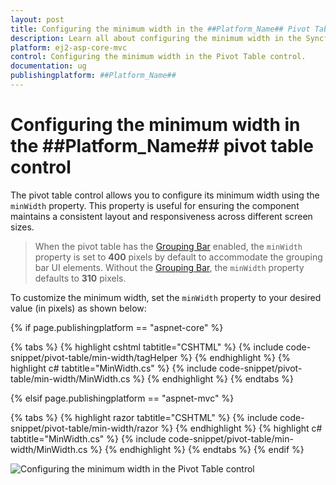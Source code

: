 ```yaml
---
layout: post
title: Configuring the minimum width in the ##Platform_Name## Pivot Table control
description: Learn all about configuring the minimum width in the Syncfusion ##Platform_Name## Pivot Table control of syncfusion and more.
platform: ej2-asp-core-mvc
control: Configuring the minimum width in the Pivot Table control.
documentation: ug
publishingplatform: ##Platform_Name## 
---
```

# Configuring the minimum width in the ##Platform_Name## pivot table control

The pivot table control allows you to configure its minimum width using the `minWidth` property. This property is useful for ensuring the component maintains a consistent layout and responsiveness across different screen sizes.

> When the pivot table has the [Grouping Bar](https://ej2.syncfusion.com/aspnetmvc/documentation/pivot-table/grouping-bar) enabled, the `minWidth` property is set to **400** pixels by default to accommodate the grouping bar UI elements. Without the [Grouping Bar](https://ej2.syncfusion.com/aspnetmvc/documentation/pivot-table/grouping-bar), the `minWidth` property defaults to **310** pixels.

To customize the minimum width, set the `minWidth` property to your desired value (in pixels) as shown below:

{% if page.publishingplatform == "aspnet-core" %}

{% tabs %}
{% highlight cshtml tabtitle="CSHTML" %}
{% include code-snippet/pivot-table/min-width/tagHelper %}
{% endhighlight %}
{% highlight c# tabtitle="MinWidth.cs" %}
{% include code-snippet/pivot-table/min-width/MinWidth.cs %}
{% endhighlight %}
{% endtabs %}

{% elsif page.publishingplatform == "aspnet-mvc" %}

{% tabs %}
{% highlight razor tabtitle="CSHTML" %}
{% include code-snippet/pivot-table/min-width/razor %}
{% endhighlight %}
{% highlight c# tabtitle="MinWidth.cs" %}
{% include code-snippet/pivot-table/min-width/MinWidth.cs %}
{% endhighlight %}
{% endtabs %}
{% endif %}

![Configuring the minimum width in the Pivot Table control](../images/min-width.png)